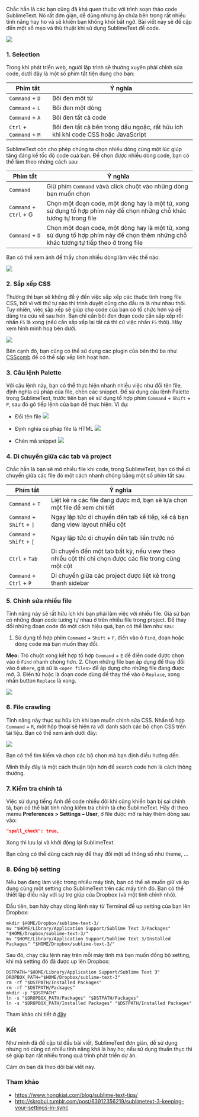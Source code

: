 Chắc hẳn là các bạn cũng đã khá quen thuộc với trình soạn thảo code SublimeText. Nó rất đơn giản, dễ dùng nhưng ẩn chứa bên trong rất nhiều tính năng hay ho và sẽ khiến bạn không khỏi bất ngờ. Bài viết này sẽ đề cập đến một số mẹo và thủ thuật khi sử dụng SublimeText để code.

![](https://images.viblo.asia/0d3a825b-875e-41a3-ae42-56707953993b.png)

### 1. Selection

Trong khi phát triển web, người lập trình sẽ thường xuyên phải chỉnh sửa code, dưới đây là một số phím tắt tiện dụng cho bạn:

| Phím tắt | Ý nghĩa |
| -------- | -------- |
| `Command` + `D` | Bôi đen một từ |
| `Command` + `L` | Bôi đen một dòng |
| `Command` + `A` | Bôi đen tất cả code |
| `Ctrl` + `Command` + `M` | Bôi đen tất cả bên trong dấu ngoặc, rất hữu ích khi khi code CSS hoặc JavaScript |

SublimeText còn cho phép chúng ta chọn nhiều dòng cùng một lúc giúp tăng đáng kể tốc độ code cuả bạn. Để chọn được nhiều dòng code, bạn có thể làm theo những cách sau:

| Phím tắt | Ý nghĩa |
| -------- | -------- |
| `Command` | Giữ phím `Command` vàvà click chuột vào những dòng bạn muốn chọn |
| `Command` + `Ctrl` + G | Chọn một đoạn code, một dòng hay là một từ, xong sử dụng tổ hợp phím này để chọn những chỗ khác tương tự trong file |
| `Command` + `D` | Chọn một đoạn code, một dòng hay là một từ, xong sử dụng tổ hợp phím này để chọn thêm những chỗ khác tương tự tiếp theo ở trong file|

Bạn có thể xem ảnh để thấy chọn nhiều dòng làm việc thế nào:

![](https://images.viblo.asia/bbe04797-8736-4a02-b407-a1603f09c8a2.gif)

### 2. Sắp xếp CSS

Thường thì bạn sẽ không để ý đến việc sắp xếp các thuộc tính trong file CSS, bởi vì với thứ tự nào thì trình duyệt cũng cho đầu ra là như nhau thôi. Tuy nhiên, việc sắp xếp sẽ giúp cho code của bạn có tổ chức hơn và dễ dàng tra cứu về sau hơn. Bạn chỉ cần bôi đen đoạn code cần sắp xếp rồi nhấn `F5` là xong (nếú cần sắp xếp lại tất cả thì cứ việc nhấn `F5` thôi). Hãy xem hình minh hoạ bên dưới.

![](https://images.viblo.asia/ab513881-6aa5-4ba6-8e1b-b49dff318ec1.gif)

Bên cạnh đó, bạn cũng có thể sử dụng các plugin của bên thứ ba như [CSScomb](https://github.com/csscomb/CSScomb-for-Sublime) để có thể sắp xếp linh hoạt hơn.

### 3. Câu lệnh Palette

Với câu lệnh này, bạn có thể thực hiện nhanh nhiều việc như đổi tên file, định nghĩa cú pháp của file, chèn các snippet. Để sử dụng câu lệnh Palette trong SublimeText, trước tiên bạn sẽ sử dụng tổ hợp phím `Command` + `Shift` + `P`, sau đó gõ tiếp lệnh của bạn để thực hiện. Ví dụ:

- Đổi tên file
![](https://images.viblo.asia/4fe617f1-5de7-4b2f-89bb-c393827a1139.jpg)

- Định nghĩa cú pháp file là HTML
![](https://images.viblo.asia/81ed0d13-f7c9-4508-9494-2ce742e2b8e7.jpg)

- Chèn mã snippet
![](https://images.viblo.asia/d6cc71db-9022-4221-8c6a-009e328af058.jpg)

### 4. Di chuyển giữa các tab và project

Chắc hẳn là bạn sẽ mở nhiều file khi code, trong SublimeText, bạn có thể di chuyển giữa các file đó một cách nhanh chóng bằng một số phím tắt sau:

| Phím tắt | Ý nghĩa |
| -------- | -------- |
| `Command` + `T` | Liệt kê ra các file đang được mở, bạn sẽ lựa chọn một file để xem chi tiết |
| `Command` + `Shift` + `]` | Ngay lập tức di chuyển đến tab kế tiếp, kể cả bạn đang view layout nhiểu cột |
| `Command` + `Shift` + `[` | Ngay lập tức di chuyển đến tab liền trước nó |
| `Ctrl` + `Tab` | Di chuyển đến một tab bất kỳ, nếu view theo nhiều cột thì chỉ chọn được các file trong cùng một cột |
| `Command` + `Ctrl` + `P` | Di chuyển giữa các project được liệt kê trong thanh sidebar |

### 5. Chỉnh sửa nhiều file

Tính năng này sẽ rất hữu ích khi bạn phải làm việc với nhiều file. Giả sử bạn có những đoạn code tương tự nhau ở trên nhiều file trong project. Để thay đổi những đoạn code đó một cách hiệu quả, bạn có thể làm như sau:

1. Sử dụng tổ hợp phím `Command` + `Shift` + `F`, điền vào ô `Find`, đoạn hoặc dòng code mà bạn muốn thay đổi.

**Mẹo:** Trỏ chuột xong kết hợp tổ hợp  `Command` + `E` để điền code được chọn vào ô `Find` nhanh chóng hơn.
2. Chọn những file bạn áp dụng để thay đổi vào ô `Where`, giả sử là `<open files>` để áp dụng cho những file đang được mở.
3.  Điền từ hoặc là đoạn code dùng để thay thế vào ô `Replace`, xong nhấn button `Replace` là xong.

![](https://images.viblo.asia/94a885a9-6528-4ea7-a063-e2e899047620.jpg)

### 6. File crawling

Tính năng này thực sự hữu ích khi bạn muốn chỉnh sửa CSS. Nhấn tổ hợp `Command` + `R`, một hộp thoại sẽ hiện ra với danh sách các bộ chọn CSS trên tài liệu. Bạn có thể xem ảnh dưới đây:

![](https://images.viblo.asia/30b9e6c9-7fa3-4b16-b473-1acfd2696bea.jpg)

Bạn có thể tìm kiếm và chọn các bộ chọn mà bạn định điều hướng đến.

Mình thấy đây là một cách thuận tiện hơn để search code hơn là cách thông thường.

### 7. Kiểm tra chính tả

Việc sử dụng tiếng Anh để code nhiều đôi khi cũng khiến bạn bị sai chính tả, bạn có thể bật tính năng kiểm tra chính tả cho SublimeText. Hãy đi theo memu **Preferences > Settings – User**, ở file được mở ra hãy thêm dòng sau vào:

```json
"spell_check": true,  
```

Xong thì lưu lại và khởi động lại SublimeText.

Bạn cũng có thể dùng cách này để thay đổi một số thông số như theme, ...

### 8. Đồng bộ setting

Nếu bạn đang làm việc trong nhiều máy tính, bạn có thể sẽ muốn giữ và áp dụng cùng một setting cho SublimeText trên các máy tính đó. Bạn có thể thiết lập điều này với sự trợ giúp của Dropbox (và một tinh chỉnh nhỏ).

Đầu tiên, bạn hãy chạy dòng lệnh này từ Terminal để up setting của bạn lên Dropbox:
```
mkdir $HOME/Dropbox/sublime-text-3/
mv "$HOME/Library/Application Support/Sublime Text 3/Packages" "$HOME/Dropbox/sublime-text-3/"
mv "$HOME/Library/Application Support/Sublime Text 3/Installed Packages" "$HOME/Dropbox/sublime-text-3/"
```

Sau đó, chạy câu lệnh này trên mỗi máy tính mà bạn muốn đồng bộ setting, khi mà setting đó đã được up lên Dropbox:

```
DSTPATH="$HOME/Library/Application Support/Sublime Text 3"
DROPBOX_PATH="$HOME/Dropbox/sublime-text-3"
rm -rf "$DSTPATH/Installed Packages"
rm -rf "$DSTPATH/Packages"
mkdir -p "$DSTPATH"
ln -s "$DROPBOX_PATH/Packages" "$DSTPATH/Packages"
ln -s "$DROPBOX_PATH/Installed Packages" "$DSTPATH/Installed Packages"
```

Tham khảo chi tiết ở [đây](http://skrobul.tumblr.com/post/63912356219/sublimetext-3-keeping-your-settings-in-sync)

### Kết

Như mình đã đề cập từ đầu bài viết, SublimeText đơn giản, dễ sử dụng nhưng nó cũng có nhiều tính năng khá là hay ho; nếu sử dụng thuần thục thì sẽ giúp bạn rất nhiều trong quá trình phát triển dự án.

Cám ơn bạn đã theo dõi bài viết này.

### Tham khảo

- https://www.hongkiat.com/blog/sublime-text-tips/
- http://skrobul.tumblr.com/post/63912356219/sublimetext-3-keeping-your-settings-in-sync
